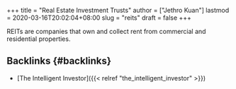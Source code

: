 +++
title = "Real Estate Investment Trusts"
author = ["Jethro Kuan"]
lastmod = 2020-03-16T20:02:04+08:00
slug = "reits"
draft = false
+++

REITs are companies that own and collect rent from commercial and residential properties.

## Backlinks {#backlinks}

- [The Intelligent Investor]({{< relref "the_intelligent_investor" >}})
